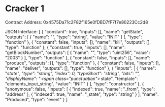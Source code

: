 Cracker 1
=========

Contract Address:
0x4575Da71c2F82f165e0fDBD7fF7f7e80223Cc2d8

JSON Interface:
[ { "constant": true, "inputs": [], "name": "getState", "outputs": [ { "name": "", "type": "string", "value": "INIT" } ], "type": "function" }, { "constant": false, "inputs": [], "name": "kill", "outputs": [], "type": "function" }, { "constant": true, "inputs": [], "name": "getBlockNumber", "outputs": [ { "name": "", "type": "uint256", "value": "2003" } ], "type": "function" }, { "constant": false, "inputs": [], "name": "produce", "outputs": [], "type": "function" }, { "constant": false, "inputs": [], "name": "deliver", "outputs": [], "type": "function" }, { "inputs": [ { "name": "_state", "type": "string", "index": 0, "typeShort": "string", "bits": "", "displayName": "&thinsp;<span class=\"punctuation\">_</span>&thinsp;state", "template": "elements_input_string", "value": "INIT" } ], "type": "constructor" }, { "anonymous": false, "inputs": [ { "indexed": true, "name": "_from", "type": "address" }, { "indexed": true, "name": "_state", "type": "string" } ], "name": "Produced", "type": "event" } ]
